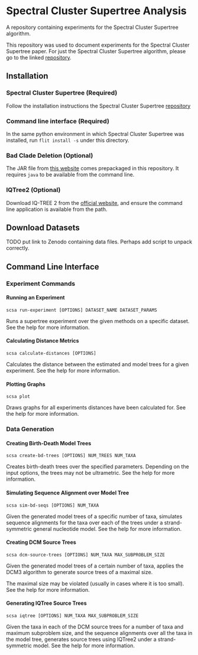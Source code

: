 # Spectral Cluster Supertree Analysis

A repository containing experiments for the Spectral Cluster Supertree algorithm.

This repository was used to document experiments for the Spectral Cluster Supertree paper. For just the Spectral Cluster Supertree algorithm, please go to the linked [repository](https://github.com/rmcar17/SpectralClusterSupertree).

## Installation

### Spectral Cluster Supertree (Required)

Follow the installation instructions the Spectral Cluster Supertree [repository](https://github.com/rmcar17/SpectralClusterSupertree)

### Command line interface (Required)

In the same python environment in which Spectral Cluster Supertree was installed, run ``flit install -s`` under this directory.

### Bad Clade Deletion (Optional)

The JAR file from [this website](https://bio.informatik.uni-jena.de/software/bcd/) comes prepackaged in this repository. It requires `java` to be available from the command line.

### IQTree2 (Optional)

Download IQ-TREE 2 from the [official website](http://www.iqtree.org/), and ensure the command line application is available from the path. 

## Download Datasets

TODO put link to Zenodo containing data files. Perhaps add script to unpack correctly.

## Command Line Interface

### Experiment Commands

#### Running an Experiment

`scsa run-experiment [OPTIONS] DATASET_NAME DATASET_PARAMS`

Runs a supertree experiment over the given methods on a specific dataset. See the help for more information.

#### Calculating Distance Metrics

`scsa calculate-distances [OPTIONS]`

Calculates the distance between the estimated and model trees for a given experiment. See the help for more information.

#### Plotting Graphs

`scsa plot`

Draws graphs for all experiments distances have been calculated for. See the help for more information.

### Data Generation

#### Creating Birth-Death Model Trees

`scsa create-bd-trees [OPTIONS] NUM_TREES NUM_TAXA`

Creates birth-death trees over the specified parameters. Depending on the input options, the trees may not be ultrametric. See the help for more information.

#### Simulating Sequence Alignment over Model Tree

`scsa sim-bd-seqs [OPTIONS] NUM_TAXA`

Given the generated model trees of a specific number of taxa, simulates
sequence alignments for the taxa over each of the trees under a
strand-symmetric general nucleotide model. See the help for more
information.

#### Creating DCM Source Trees

`scsa dcm-source-trees [OPTIONS] NUM_TAXA MAX_SUBPROBLEM_SIZE`

Given the generated model trees of a certain number of taxa, applies
the DCM3 algorithm to generate source trees of a maximal size.

The maximal size may be violated (usually in cases where it is too small). See the help for more information.

#### Generating IQTree Source Trees

`scsa iqtree [OPTIONS] NUM_TAXA MAX_SUBPROBLEM_SIZE`

 Given the taxa in each of the DCM source trees for a number of taxa and
maximum subproblem size, and the sequence alignments over all the taxa in
the model tree, generates source trees using IQTree2 under a strand-
symmetric model. See the help for more information.

